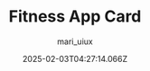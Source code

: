 ---
title: "Fitness App Card"
author: "mari_uiux"
date: "2025-02-03T04:27:14.066Z"
draft: false
type: "post"
layout: "single"
categories: [""]
tags: [""]
source: "X"
source_link: "https://x.com/mari_uiux/status/1881996449757667547"
media: "/uploads/x.com_Gh4wMz0WIAAPW8R.jpg"
media_type: "image"

social:
  commentary: ""
  scheduledFor: null
  status: "draft"
---